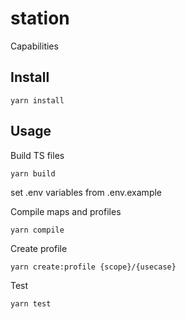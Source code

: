 # station
Capabilities

## Install

```
yarn install
```

## Usage

Build TS files
```
yarn build
```
set .env variables from .env.example

Compile maps and profiles
```
yarn compile
```

Create profile
```
yarn create:profile {scope}/{usecase} 
```

Test
```
yarn test
```
